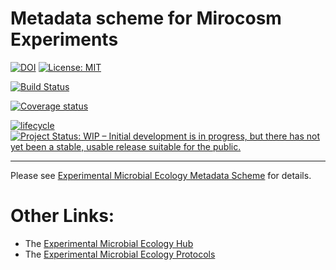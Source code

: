 Metadata scheme for Mirocosm Experiments
================

<!-- README.md is generated from README.Rmd. Please edit that file -->

[![DOI](https://zenodo.org/badge/156543918.svg)](https://zenodo.org/badge/latestdoi/156543918)
[![License:
MIT](https://img.shields.io/badge/License-MIT-yellow.svg)](https://opensource.org/licenses/MIT)

[![Build
Status](https://travis-ci.com/Exp-Micro-Ecol-Hub/dmdScheme.svg?branch=dev)](https://travis-ci.com/Exp-Micro-Ecol-Hub/dmdScheme)
<!-- [![AppVeyor build status](https://ci.appveyor.com/api/projects/status/github/Exp-Micro-Ecol-Hub/dmdScheme?branch=master&svg=true)](https://ci.appveyor.com/project/Exp-Micro-Ecol-Hub/dmdScheme) -->

[![Coverage
status](https://codecov.io/gh/Exp-Micro-Ecol-Hub/dmdScheme/branch/master/graph/badge.svg)](https://codecov.io/github/Exp-Micro-Ecol-Hub/dmdScheme?branch=master)

[![lifecycle](https://img.shields.io/badge/lifecycle-maturing-orange.png)](https://www.tidyverse.org/lifecycle/#mturing)
[![Project Status: WIP – Initial development is in progress, but there
has not yet been a stable, usable release suitable for the
public.](https://www.repostatus.org/badges/latest/wip.svg)](https://www.repostatus.org/#wip)

-----

Please see [Experimental Microbial Ecology Metadata
Scheme](https://exp-micro-ecol-hub.github.io/dmdScheme/) for details.

# Other Links:

  - The [Experimental Microbial Ecology Hub](http://emeh.info)
  - The [Experimental Microbial Ecology
    Protocols](http://emeh-protocols.readthedocs.org/en/latest/)
